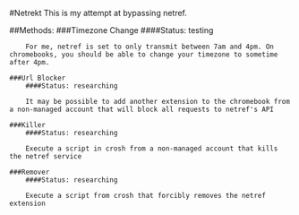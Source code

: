 #Netrekt
This is my attempt at bypassing netref.


##Methods:
    ###Timezone Change
        ####Status: testing

        For me, netref is set to only transmit between 7am and 4pm. On chromebooks, you should be able to change your timezone to sometime after 4pm.
    
    ###Url Blocker
        ####Status: researching

        It may be possible to add another extension to the chromebook from a non-managed account that will block all requests to netref's API

    ###Killer
        ####Status: researching

        Execute a script in crosh from a non-managed account that kills the netref service

    ###Remover
        ####Status: researching
        
        Execute a script from crosh that forcibly removes the netref extension